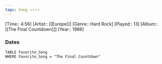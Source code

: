 ```yaml
---
tags: Song ⭐⭐⭐⭐ 
---
```

[Time:: 4:56]
[Artist:: [[Europe]]]
[Genre:: Hard Rock]
[Played:: 13]
[Album:: [[The Final Countdown]]]
[Year:: 1986]
### Dates
````dataview
TABLE Favorite_Song
WHERE Favorite_Song = "The Final Countdown"
````